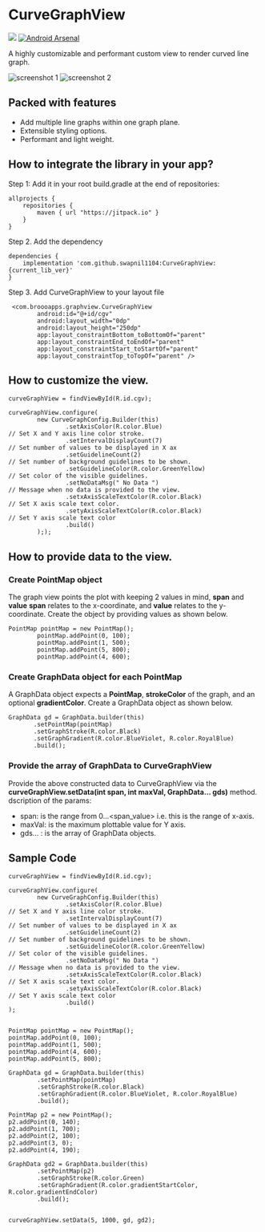 # CurveGraphView

[![](https://jitpack.io/v/swapnil1104/CurveGraphView.svg)](https://jitpack.io/#swapnil1104/CurveGraphView)
[![Android Arsenal](https://img.shields.io/badge/Android%20Arsenal-CurveGraphView-brightgreen.svg?style=flat)](https://android-arsenal.com/details/1/7666)

A highly customizable and performant custom view to render curved line graph.

![screenshot 1](documentation/images/1.png)
![screenshot 2](documentation/images/2.png)
## Packed with features
- Add multiple line graphs within one graph plane.
- Extensible styling options.
- Performant and light weight.

## How to integrate the library in your app?
Step 1: Add it in your root build.gradle at the end of repositories:

```
allprojects {
    repositories {
        maven { url "https://jitpack.io" }
    }
}
```
Step 2. Add the dependency

```
dependencies {
    implementation 'com.github.swapnil1104:CurveGraphView:{current_lib_ver}'
}
```
Step 3. Add CurveGraphView to your layout file

```
 <com.broooapps.graphview.CurveGraphView
        android:id="@+id/cgv"
        android:layout_width="0dp"
        android:layout_height="250dp"
        app:layout_constraintBottom_toBottomOf="parent"
        app:layout_constraintEnd_toEndOf="parent"
        app:layout_constraintStart_toStartOf="parent"
        app:layout_constraintTop_toTopOf="parent" />
```

## How to customize the view.

```
curveGraphView = findViewById(R.id.cgv);

curveGraphView.configure(
        new CurveGraphConfig.Builder(this)
                .setAxisColor(R.color.Blue)                                             // Set X and Y axis line color stroke.
                .setIntervalDisplayCount(7)                                             // Set number of values to be displayed in X ax
                .setGuidelineCount(2)                                                   // Set number of background guidelines to be shown.
                .setGuidelineColor(R.color.GreenYellow)                                 // Set color of the visible guidelines.
                .setNoDataMsg(" No Data ")                                              // Message when no data is provided to the view.
                .setxAxisScaleTextColor(R.color.Black)                                  // Set X axis scale text color.
                .setyAxisScaleTextColor(R.color.Black)                                  // Set Y axis scale text color
                .build()
        ););
```
## How to provide data to the view.
### Create PointMap object

The graph view points the plot with keeping 2 values in mind, **span** and **value**
**span** relates to the x-coordinate, and **value** relates to the y-coordinate.
Create the object by providing values as shown below.
```
PointMap pointMap = new PointMap();
        pointMap.addPoint(0, 100);
        pointMap.addPoint(1, 500);
        pointMap.addPoint(5, 800);
        pointMap.addPoint(4, 600);

```

### Create GraphData object for each PointMap

A GraphData object expects a **PointMap**, **strokeColor** of the graph, and an optional **gradientColor**.
Create a GraphData object as shown below.
```
GraphData gd = GraphData.builder(this)
       .setPointMap(pointMap)
       .setGraphStroke(R.color.Black)
       .setGraphGradient(R.color.BlueViolet, R.color.RoyalBlue)
       .build();
```

### Provide the array of GraphData to CurveGraphView
Provide the above constructed data to CurveGraphView via the **curveGraphView.setData(int span, int maxVal, GraphData... gds)** method.
dscription of the params:
- span: is the range from 0...<span_value> i.e. this is the range of x-axis.
- maxVal: is the maximum plottable value for Y axis.
- gds... : is the array of GraphData objects.



## Sample Code
```
curveGraphView = findViewById(R.id.cgv);

curveGraphView.configure(
        new CurveGraphConfig.Builder(this)
                .setAxisColor(R.color.Blue)                                             // Set X and Y axis line color stroke.
                .setIntervalDisplayCount(7)                                             // Set number of values to be displayed in X ax
                .setGuidelineCount(2)                                                   // Set number of background guidelines to be shown.
                .setGuidelineColor(R.color.GreenYellow)                                 // Set color of the visible guidelines.
                .setNoDataMsg(" No Data ")                                              // Message when no data is provided to the view.
                .setxAxisScaleTextColor(R.color.Black)                                  // Set X axis scale text color.
                .setyAxisScaleTextColor(R.color.Black)                                  // Set Y axis scale text color
                .build()
);


PointMap pointMap = new PointMap();
pointMap.addPoint(0, 100);
pointMap.addPoint(1, 500);
pointMap.addPoint(4, 600);
pointMap.addPoint(5, 800);

GraphData gd = GraphData.builder(this)
        .setPointMap(pointMap)
        .setGraphStroke(R.color.Black)
        .setGraphGradient(R.color.BlueViolet, R.color.RoyalBlue)
        .build();

PointMap p2 = new PointMap();
p2.addPoint(0, 140);
p2.addPoint(1, 700);
p2.addPoint(2, 100);
p2.addPoint(3, 0);
p2.addPoint(4, 190);

GraphData gd2 = GraphData.builder(this)
        .setPointMap(p2)
        .setGraphStroke(R.color.Green)
        .setGraphGradient(R.color.gradientStartColor, R.color.gradientEndColor)
        .build();


curveGraphView.setData(5, 1000, gd, gd2);
```
